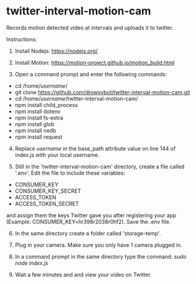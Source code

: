 # twitter-interval-motion-cam
Records motion detected video at intervals and uploads it to twitter.

Instructions:

1. Install Nodejs: https://nodejs.org/

2. Install Motion: https://motion-project.github.io/motion_build.html

3. Open a command prompt and enter the following commands:

  - cd /home/*username*/
  - git clone https://github.com/drowsybot/twitter-interval-motion-cam.git
  - cd /home/*username*/twitter-interval-motion-cam/
  - npm install child_process
  - npm install dotenv
  - npm install fs-extra
  - npm install glob
  - npm install nedb
  - npm install request
  
4. Replace *username* in the base_path attribute value on line 144 of index.js with your local username.

5. Still in the 'twitter-interval-motion-cam' directory, create a file called '.env'. Edit the file to include these variables: 
- CONSUMER_KEY 
- CONSUMER_KEY_SECRET
- ACCESS_TOKEN
- ACCESS_TOKEN_SECRET 

and assign them the keys Twitter gave you after registering your app (Example: CONSUMER_KEY=hr398r2038r0hf2). Save the .env file.

6. In the same directory create a folder called 'storage-temp'.
  
7. Plug in your camera. Make sure you only have 1 camera plugged in.
  
8. In a command prompt in the same directory type the command: *sudo node index.js*

9. Wait a few minutes and and view your video on Twitter.
